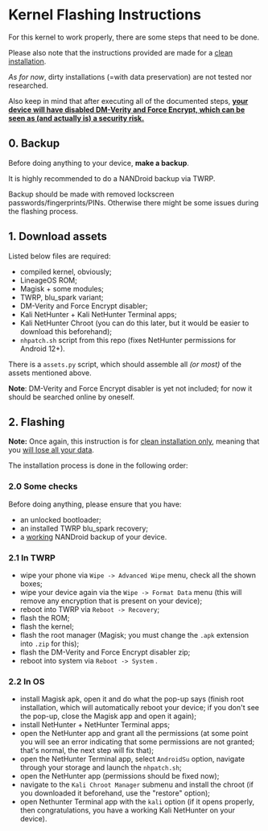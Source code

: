 # Kernel Flashing Instructions

For this kernel to work properly, there are some steps that need to be done.

Please also note that the instructions provided are made for a <u>clean installation</u>.

*As for now*, dirty installations (=with data preservation) are not tested nor researched.

Also keep in mind that after executing all of the documented steps, <u>**your device will have disabled DM-Verity and Force Encrypt, which can be seen as (and actually is) a security risk.**</u>

## **0. Backup**

Before doing anything to your device, **make a backup**.

It is highly recommended to do a NANDroid backup via TWRP.

Backup should be made with removed lockscreen passwords/fingerprints/PINs. Otherwise there might be some issues during the flashing process.

## **1. Download assets**

Listed below files are required:

- compiled kernel, obviously;
- LineageOS ROM;
- Magisk + some modules;
- TWRP, blu_spark variant;
- DM-Verity and Force Encrypt disabler;
- Kali NetHunter + Kali NetHunter Terminal apps;
- Kali NetHunter Chroot (you can do this later, but it would be easier to download this beforehand);
- `nhpatch.sh` script from this repo (fixes NetHunter permissions for Android 12+).

There is a `assets.py` script, which should assemble all *(or most)* of the assets mentioned above.

**Note**: DM-Verity and Force Encrypt disabler is yet not included; for now it should be searched online by oneself.

## **2. Flashing**

**Note:** Once again, this instruction is for <u>clean installation only</u>, meaning that you <u>will lose all your data</u>.

The installation process is done in the following order:

### **2.0 Some checks**

Before doing anything, please ensure that you have:

- an unlocked bootloader;
- an installed TWRP blu_spark recovery;
- a <u>working</u> NANDroid backup of your device.

### **2.1 In TWRP**

- wipe your phone via `Wipe -> Advanced Wipe` menu, check all the shown boxes;
- wipe your device again via the `Wipe -> Format Data` menu (this will remove any encryption that is present on your device);
- reboot into TWRP via `Reboot -> Recovery`;
- flash the ROM;
- flash the kernel;
- flash the root manager (Magisk; you must change the `.apk` extension into `.zip` for this);
- flash the DM-Verity and Force Encrypt disabler zip;
- reboot into system via `Reboot -> System` .

### **2.2 In OS**

- install Magisk apk, open it and do what the pop-up says (finish root installation, which will automatically reboot your device; if you don't see the pop-up, close the Magisk app and open it again);
- install NetHunter + NetHunter Terminal apps;
- open the NetHunter app and grant all the permissions (at some point you will see an error indicating that some permissions are not granted; that's normal, the next step will fix that);
- open the NetHunter Terminal app, select `AndroidSu` option, navigate through your storage and launch the `nhpatch.sh`;
- open the NetHunter app (permissions should be fixed now);
- navigate to the `Kali Chroot Manager` submenu and install the chroot (if you downloaded it beforehand, use the "restore" option);
- open Nethunter Terminal app with the `kali` option (if it opens properly, then congratulations, you have a working Kali NetHunter on your device).
